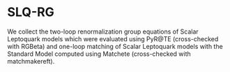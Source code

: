 # SLQ-RG
We collect the two-loop renormalization group equations of Scalar Leptoquark models which were evaluated using PyR@TE (cross-checked with RGBeta) and one-loop matching of Scalar Leptoquark models with the Standard Model computed using Matchete (cross-checked with matchmakereft).
